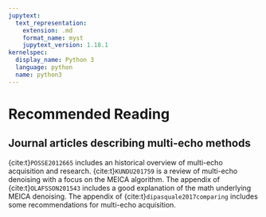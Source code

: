 ```yaml
---
jupytext:
  text_representation:
    extension: .md
    format_name: myst
    jupytext_version: 1.18.1
kernelspec:
  display_name: Python 3
  language: python
  name: python3
---
```


# Recommended Reading

## Journal articles describing multi-echo methods

{cite:t}`POSSE2012665` includes an historical overview of multi-echo acquisition and research.
{cite:t}`KUNDU201759` is a review of multi-echo denoising with a focus on the MEICA algorithm.
The appendix of {cite:t}`OLAFSSON201543` includes a good explanation of the math underlying MEICA denoising.
The appendix of {cite:t}`dipasquale2017comparing` includes some recommendations for multi-echo acquisition.
